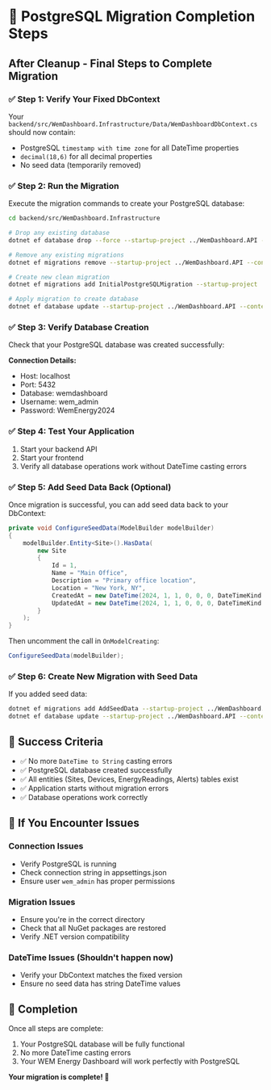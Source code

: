 # 🚀 PostgreSQL Migration Completion Steps

## After Cleanup - Final Steps to Complete Migration

### ✅ **Step 1: Verify Your Fixed DbContext**
Your `backend/src/WemDashboard.Infrastructure/Data/WemDashboardDbContext.cs` should now contain:
- PostgreSQL `timestamp with time zone` for all DateTime properties
- `decimal(18,6)` for all decimal properties
- No seed data (temporarily removed)

### ✅ **Step 2: Run the Migration**
Execute the migration commands to create your PostgreSQL database:

```bash
cd backend/src/WemDashboard.Infrastructure

# Drop any existing database
dotnet ef database drop --force --startup-project ../WemDashboard.API --context WemDashboardDbContext

# Remove any existing migrations
dotnet ef migrations remove --startup-project ../WemDashboard.API --context WemDashboardDbContext

# Create new clean migration
dotnet ef migrations add InitialPostgreSQLMigration --startup-project ../WemDashboard.API --context WemDashboardDbContext

# Apply migration to create database
dotnet ef database update --startup-project ../WemDashboard.API --context WemDashboardDbContext
```

### ✅ **Step 3: Verify Database Creation**
Check that your PostgreSQL database was created successfully:

**Connection Details:**
- Host: localhost
- Port: 5432
- Database: wemdashboard
- Username: wem_admin
- Password: WemEnergy2024

### ✅ **Step 4: Test Your Application**
1. Start your backend API
2. Start your frontend
3. Verify all database operations work without DateTime casting errors

### ✅ **Step 5: Add Seed Data Back (Optional)**
Once migration is successful, you can add seed data back to your DbContext:

```csharp
private void ConfigureSeedData(ModelBuilder modelBuilder)
{
    modelBuilder.Entity<Site>().HasData(
        new Site 
        { 
            Id = 1, 
            Name = "Main Office", 
            Description = "Primary office location",
            Location = "New York, NY",
            CreatedAt = new DateTime(2024, 1, 1, 0, 0, 0, DateTimeKind.Utc),
            UpdatedAt = new DateTime(2024, 1, 1, 0, 0, 0, DateTimeKind.Utc)
        }
    );
}
```

Then uncomment the call in `OnModelCreating`:
```csharp
ConfigureSeedData(modelBuilder);
```

### ✅ **Step 6: Create New Migration with Seed Data**
If you added seed data:
```bash
dotnet ef migrations add AddSeedData --startup-project ../WemDashboard.API --context WemDashboardDbContext
dotnet ef database update --startup-project ../WemDashboard.API --context WemDashboardDbContext
```

## 🎯 **Success Criteria**
- ✅ No more `DateTime to String` casting errors
- ✅ PostgreSQL database created successfully
- ✅ All entities (Sites, Devices, EnergyReadings, Alerts) tables exist
- ✅ Application starts without migration errors
- ✅ Database operations work correctly

## 🚨 **If You Encounter Issues**

### Connection Issues
- Verify PostgreSQL is running
- Check connection string in appsettings.json
- Ensure user `wem_admin` has proper permissions

### Migration Issues
- Ensure you're in the correct directory
- Check that all NuGet packages are restored
- Verify .NET version compatibility

### DateTime Issues (Shouldn't happen now)
- Verify your DbContext matches the fixed version
- Ensure no seed data has string DateTime values

## 🎉 **Completion**
Once all steps are complete:
1. Your PostgreSQL database will be fully functional
2. No more DateTime casting errors
3. Your WEM Energy Dashboard will work perfectly with PostgreSQL

**Your migration is complete! 🚀**